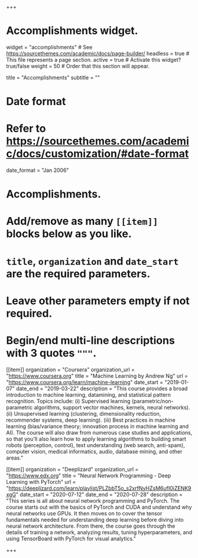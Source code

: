 +++
# Accomplishments widget.
widget = "accomplishments"  # See https://sourcethemes.com/academic/docs/page-builder/
headless = true  # This file represents a page section.
active = true  # Activate this widget? true/false
weight = 50  # Order that this section will appear.

title = "Accomplish&shy;ments"
subtitle = ""

# Date format
#   Refer to https://sourcethemes.com/academic/docs/customization/#date-format
date_format = "Jan 2006"

# Accomplishments.
#   Add/remove as many `[[item]]` blocks below as you like.
#   `title`, `organization` and `date_start` are the required parameters.
#   Leave other parameters empty if not required.
#   Begin/end multi-line descriptions with 3 quotes `"""`.

[[item]]
  organization = "Coursera"
  organization_url = "https://www.coursera.org"
  title = "Machine Learning by Andrew Ng"
  url = "https://www.coursera.org/learn/machine-learning"
  date_start = "2019-01-07"
  date_end = "2019-03-22"
  description = "This course provides a broad introduction to machine learning, datamining, and statistical pattern recognition. Topics include: (i) Supervised learning (parametric/non-parametric algorithms, support vector machines, kernels, neural networks). (ii) Unsupervised learning (clustering, dimensionality reduction, recommender systems, deep learning). (iii) Best practices in machine learning (bias/variance theory; innovation process in machine learning and AI). The course will also draw from numerous case studies and applications, so that you'll also learn how to apply learning algorithms to building smart robots (perception, control), text understanding (web search, anti-spam), computer vision, medical informatics, audio, database mining, and other areas."

[[item]]
  organization = "Deeplizard"
  organization_url = "https://www.edx.org"
  title = "Neural Network Programming - Deep Learning with PyTorch"
  url = "https://deeplizard.com/learn/playlist/PLZbbT5o_s2xrfNyHZsM6ufI0iZENK9xgG"
  date_start = "2020-07-12"
  date_end = "2020-07-28"
  description = "This series is all about neural network programming and PyTorch. The course starts out with the basics of PyTorch and CUDA and understand why neural networks use GPUs. It then moves on to cover the tensor fundamentals needed for understanding deep learning before diving into neural network architecture. From there, the course goes through the details of training a network, analyzing results, tuning hyperparameters, and using TensorBoard with PyTorch for visual analytics."
  
+++
